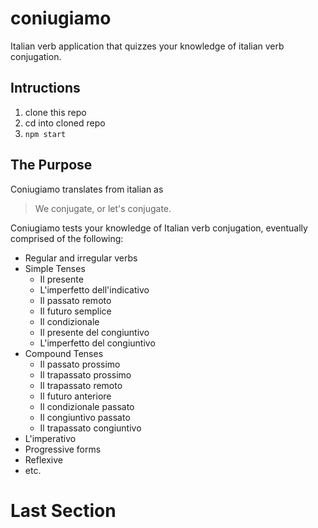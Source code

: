 #
# coniugiamo
Italian verb application that quizzes your knowledge of italian verb conjugation.

## Intructions
1. clone this repo
2. cd into cloned repo
3. `npm start`

## The Purpose
Coniugiamo translates from italian as 
> We conjugate, or let's conjugate.

Coniugiamo tests your knowledge of Italian verb conjugation, eventually comprised of the following:
* Regular and irregular verbs
* Simple Tenses
  * Il presente
  * L'imperfetto dell'indicativo
  * Il passato remoto
  * Il futuro semplice
  * Il condizionale
  * Il presente del congiuntivo
  * L'imperfetto del congiuntivo
* Compound Tenses
  * Il passato prossimo
  * Il trapassato prossimo
  * Il trapassato remoto
  * Il futuro anteriore
  * Il condizionale passato
  * Il congiuntivo passato
  * Il trapassato congiuntivo
* L'imperativo
* Progressive forms
* Reflexive
* etc.

# Last Section 
